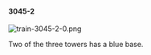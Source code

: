 #### 3045-2
![train-3045-2-0.png](https://github.com/lil-lab/nlvr/raw/master/nlvr/train/images/11/train-3045-2-0.png "train-3045-2-0.png")

Two of the three towers has a blue base.